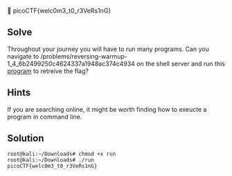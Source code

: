 :checkered_flag: picoCTF{welc0m3_t0_r3VeRs1nG}

## Solve
Throughout your journey you will have to run many programs. Can you navigate to /problems/reversing-warmup-1_4_6b2499250c4624337a1948ac374c4934 on the shell server and run this [program](https://2018shell.picoctf.com/static/525cdd5f4b450c39695d047d47da60c9/run) to retreive the flag?

## Hints
If you are searching online, it might be worth finding how to exeucte a program in command line.

## Solution
```
root@kali:~/Downloads# chmod +x run
root@kali:~/Downloads# ./run
picoCTF{welc0m3_t0_r3VeRs1nG}
```
